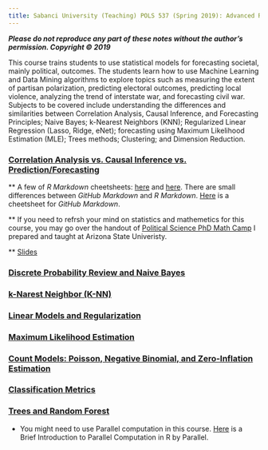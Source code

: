 ```yaml
---
title: Sabanci University (Teaching) POLS 537 (Spring 2019): Advanced Research Methods and Data Analysis in Political Science
---
```


___Please do not reproduce any part of these notes without the author’s permission. Copyright © 2019___

 This course trains students to use statistical models for forecasting societal, mainly political, outcomes.
 The students learn how to use Machine Learning and Data Mining algorithms to explore topics such as measuring
 the extent of partisan polarization, predicting electoral outcomes, predicting local violence, analyzing the trend of interstate war,
 and forecasting civil war. Subjects to be covered include understanding the differences and similarities between Correlation Analysis, Causal Inference, and Forecasting Principles; Naive Bayes; k-Nearest Neighbors (KNN); Regularized Linear Regression (Lasso, Ridge, eNet); forecasting using Maximum Likelihood Estimation (MLE); Trees methods; Clustering; and Dimension Reduction. 
 


### [Correlation Analysis vs.  Causal Inference vs.  Prediction/Forecasting](https://www.dropbox.com/s/l4tsh6swcp14loz/Forecasting_Political_Conflict_Syllabus_Sabanci_2018_01192019.pdf?dl=0)

** A few of *R Markdown* cheetsheets: [here](https://www.rstudio.com/wp-content/uploads/2016/03/rmarkdown-cheatsheet-2.0.pdf) and [here](https://www.ethz.ch/content/dam/ethz/special-interest/math/statistics/sfs/Education/Advanced%20Studies%20in%20Applied%20Statistics/course-material-1719/Datenanalyse/rmarkdown-2.pdf). There are small differences between _GitHub Markdown_ and _R Markdown_. [Here](https://guides.github.com/pdfs/markdown-cheatsheet-online.pdf) is a cheetsheet for _GitHub Markdown_.

** If you need to refrsh your mind on statistics and mathemetics for this course, you may go over the handout of [Political Science PhD Math Camp](https://github.com/babakrezaee/MethodsCourses/blob/master/Political%20Science%20Graduate%20Mathematics%20and%20Statistics%20Boot%20Camp/PoliSciMathCamp_2018.pdf) I prepared and taught at Arizona State Univeristy.

** [Slides](https://www.dropbox.com/s/ap4fy4izyngtna5/Machine_Learning_and_Data_Mining_for_Social_Change_Dec2018_SU.pdf?dl=0)



### [Discrete Probability Review and Naive Bayes](https://Babakrezaee.github.io/SU_POLS537/Naive_Bayes_02022019.html)

### [k-Narest Neighbor (K-NN)](https://Babakrezaee.github.io/SU_POLS537/KNN_03022019.html)

### [Linear Models and Regularization](https://Babakrezaee.github.io/SU_POLS537/Linear_Models_and_Regularization_03182019.html)

### [Maximum Likelihood Estimation](https://Babakrezaee.github.io/SU_POLS537/MLE_04092019.html)

### [Count Models: Poisson, Negative Binomial, and Zero-Inflation Estimation](https://Babakrezaee.github.io/SU_POLS537/Count_04242019.html)

### [Classification Metrics](https://Babakrezaee.github.io/SU_POLS537/Classification_Metrics_05062019.html)

### [Trees and Random Forest](https://Babakrezaee.github.io/SU_POLS537/Trees_RandomForest_05082019.html)

* You might need to use Parallel computation in this course. [Here](https://Babakrezaee.github.io/SU_POLS537/gettingstartedParallel.pdf) is a Brief Introduction to Parallel Computation in R by Parallel.


